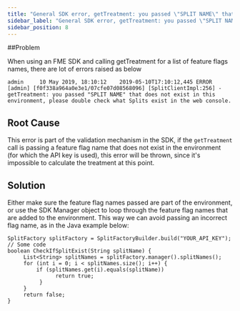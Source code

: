 ```yaml
---
title: "General SDK error, getTreatment: you passed \"SPLIT NAME\" that does not exist in this environment"
sidebar_label: "General SDK error, getTreatment: you passed \"SPLIT NAME\" that does not exist in this environment"
sidebar_position: 8
---
```


<p>
  <button hidden style={{borderRadius:'8px', border:'1px', fontFamily:'Courier New', fontWeight:'800', textAlign:'left'}}> help.split.io link: https://help.split.io/hc/en-us/articles/360028363971-General-SDK-error-getTreatment-you-passed-SPLIT-NAME-that-does-not-exist-in-this-environment </button>
</p>

##Problem

When using an FME SDK and calling getTreatment for a list of feature flags names, there are lot of errors raised as below

```
admin     10 May 2019, 18:10:12    2019-05-10T17:10:12,445 ERROR [admin] [f0f338a964a0e3e1/07cfe07d08568096] [SplitClientImpl:256] - getTreatment: you passed "SPLIT NAME" that does not exist in this environment, please double check what Splits exist in the web console.
```

## Root Cause

This error is part of the validation mechanism in the SDK, if the `getTreatment` call is passing a feature flag name that does not exist in the environment (for which the API key is used), this error will be thrown, since it's impossible to calculate the treatment at this point.

## Solution

Either make sure the feature flag names passed are part of the environment, or use the SDK Manager object to loop through the feature flag names that are added to the environment. This way we can avoid passing an incorrect flag name, as in the Java example below:

```
SplitFactory splitFactory = SplitFactoryBuilder.build("YOUR_API_KEY");
// Some code
boolean CheckIfSplitExist(String splitName) { 
     List<String> splitNames = splitFactory.manager().splitNames();
     for (int i = 0; i < splitNames.size(); i++) {
         if (splitNames.get(i).equals(splitName)) 
               return true;
          }
     }
     return false;
}
```